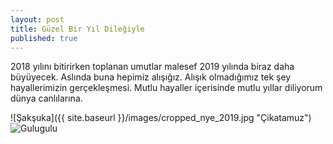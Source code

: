 ```yaml
---
layout: post
title: Güzel Bir Yıl Dileğiyle
published: true
---
```


2018 yılını bitirirken toplanan umutlar malesef 2019 yılında biraz daha büyüyecek. Aslında buna hepimiz alışığız. Alışık olmadığımız tek şey hayallerimizin gerçekleşmesi. Mutlu hayaller içerisinde mutlu yıllar diliyorum dünya canlılarına.

![Şakşuka]({{ site.baseurl }}/images/cropped_nye_2019.jpg "Çikatamuz")
![Gulugulu]({{site.baseurl}}/https://im.haberturk.com/2018/12/31/2277406_5a0007e95d89ff3319da8ce3c2e5413e_640x640.jpg)